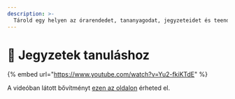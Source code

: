 ```yaml
---
description: >-
  Tárold egy helyen az órarendedet, tananyagodat, jegyzeteidet és teendőidet. Kösd össze őket a gráfban, hogy gazdagabb betekintést nyerj az előtted álló feladatokba.
---
```


# 🍎 Jegyzetek tanuláshoz

{% embed url="https://www.youtube.com/watch?v=Yu2-fkiKTdE" %}

A videóban látott bővítményt [ezen az oldalon](https://gallery.any.coop/?experience=study\_hub) érheted el.
